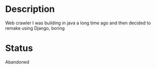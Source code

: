 # Description

Web crawler I was building in java a long time ago and then decided to remake using Django, boring

# Status

Abandoned

